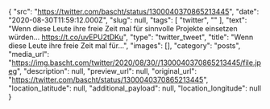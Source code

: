 {
  "src": "https://twitter.com/bascht/status/1300040370865213445",
  "date": "2020-08-30T11:59:12.000Z",
  "slug": null,
  "tags": [
    "twitter",
    ""
  ],
  "text": "Wenn diese Leute ihre freie Zeit mal für sinnvolle Projekte einsetzen würden… https://t.co/uvEPU2tDKu",
  "type": "twitter_tweet",
  "title": "Wenn diese Leute ihre freie Zeit mal für…",
  "images": [],
  "category": "posts",
  "media_url": "https://img.bascht.com/twitter/2020/08/30//1300040370865213445/file.jpeg",
  "description": null,
  "preview_url": null,
  "original_url": "https://twitter.com/bascht/status/1300040370865213445",
  "location_latitude": null,
  "additional_payload": null,
  "location_longitude": null
}
